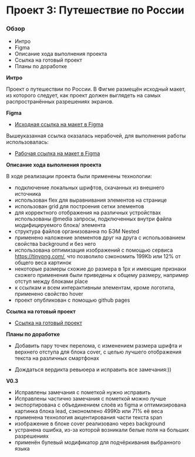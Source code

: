 # Проект 3: Путешествие по России

### Обзор
* Интро
* Figma
* Описание хода выполнения проекта
* Ссылка на готовый проект
* Планы по доработке

**Интро**

 Проект о путешествии по России.
В Фигме размещён исходный макет, из которого следует, как проект должен выглядеть на самых распространённых разрешениях экранов.

**Figma**

* [Исходная ссылка на макет в Figma](https://www.figma.com/file/OyRWEjU6wBwRe1hapzQoLx/Sprint-3%3A-Russia-%2F-desktop-%2B-mobile?node-id=28503%3A0) 

Вышеуказанная ссылка оказалась нерабочей, для выполнения работы использовалась: 
* [Рабочая ссылка на макет в Figma](https://www.figma.com/file/5S2WSbEFL6awjVWJ0NWL8Q/Sprint-3_-Russia-_-desktop-%2B-mobile?node-id=63326%3A0)

**Описание хода выполнения проекта**

В ходе реализации проекта были применены технологии:
- подключение локальных шрифтов, скачанных из внешнего источника
- использован flex для выравнивания элементов на странице
- использован grid для построения сетки элементов 
- для корректного отображения на различных устройствах использованы @media запросы, подключенных внутри файла модифицируемого блока/ элемента
- структура файлов организованна по БЭМ Nested
- применено наложение элементов друг на друга с использованием свойства background и без него
- использована оптимизация изображений с помощью сервиса https://tinypng.com/, что позволило сэкономить 199Kb или 12% от общего веса картинок
- некоторые размеры схожие до размера в 1px и имеющие признаки схожего применения были приведены к общему размеру, например отступ между блоками place
- к ссылкам и всем интерактивным элементам, кроме логотипа, применено свойство hover
- проект опубликован с помощью github pages

**Ссылка на готовый проект**

* [Ссылка на готовый проект](https://leonid-tula.github.io/russian-travel/)

**Планы по доработке**
* Добавить пару точек перелома, с изменением размера шрифта и верхнего отступа для блока cover, с целью лучшего отображения текста на различных смартфонах 

* Дождаться вердикта ревьюера и исправить все замечания:))

**V0.3**

- Исправлены замечания с пометкой нужно исправить
- Исправлены частично замечания с пометкой можно лучше
- экспортирована с объединением слоёв из figma и оптимизирована картинка блока lead, сэкономлено 499Kb или 71% её веса
- применена технология акцентирования части текста span
- изображение в блоке cover реализовано через background
- устранена ошибка, из-за которой возникали белые поля на больших разрешениях
- применён булевый модификатор для подчёркивания выбранного языка